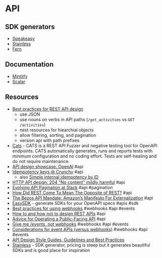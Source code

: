 # API

## SDK generators

- [Speakeasy](https://www.speakeasy.com/)
- [Stainless](https://www.stainlessapi.com/)
- [Fern](https://buildwithfern.com/)

## Documentation

- [Mintlify](https://mintlify.com/)
- [Scalar](https://scalar.com/)

## Resources

- [Best practices for REST API design](https://stackoverflow.blog/2020/03/02/best-practices-for-rest-api-design/)
  - use JSON
  - use nouns on verbs in API paths (`/get_activities` vs `GET /activities`)
  - nest resources for hiearchial objects
  - allow filtering, sorting, and pagination
  - version api with path prefixes
- [Cats](https://github.com/Endava/cats) - CATS is a REST API Fuzzer and negative testing tool for OpenAPI endpoints. CATS automatically generates, runs and reports tests with minimum configuration and no coding effort. Tests are self-healing and do not require maintenance.
- [API design showcase: OpenAI](https://brandur.org/fragments/openai-api) #api
- [Idempotency keys @ Crunchy](https://brandur.org/fragments/idempotency-keys-crunchy) #api
  - also [Simple internal idempotency by ID](https://brandur.org/fragments/simple-internal-idempotency)
- [HTTP API design: 204 "No content" mildly harmful](https://brandur.org/fragments/http-api-204s) #api
- [Evolving API Pagination at Slack](https://slack.engineering/evolving-api-pagination-at-slack/) #api #pagination
- [How Did REST Come To Mean The Opposite of REST?](https://htmx.org/essays/how-did-rest-come-to-mean-the-opposite-of-rest/) #api
- [The Bezos API Mandate: Amazon’s Manifesto For Externalization](https://nordicapis.com/the-bezos-api-mandate-amazons-manifesto-for-externalization/) #api
- [EasySDK](https://easysdk.xyz/upload) - generate SDKs for your OpenAPI specs #apis #sdk
- [Best practices for using webhooks](https://stripe.com/docs/webhooks/best-practices) #webhooks #api #events
- [How to and how not to design REST APIs](https://github.com/stickfigure/blog/wiki/How-to-%28and-how-not-to%29-design-REST-APIs) #api
- [Advice for Operating a Public-Facing API](https://jcs.org/2023/07/12/api) #api
- [Give me /events, not webhooks](https://blog.sequin.io/events-not-webhooks/) #webhooks #api #events
- [Considerations for event APIs (versus webhooks)](https://brandur.org/fragments/events-api) #webhooks #api #events
- [API Design Style Guides, Guidelines and Best Practices](https://stoplight-site.webflow.io/api-style-guides-guidelines-and-best-practices)
- [Stainless](https://app.stainlessapi.com/login) - SDK generator, pricing is steep but it generates beautiful SDKs and is good place for inspiration
